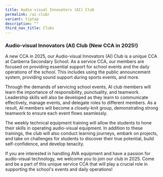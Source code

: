 ```yaml
---
title: Audio visual Innovators (AI) Club
permalink: /ai-club/
variant: tiptap
description: ""
third_nav_title: Clubs
---
```

<h3><strong>Audio-visual Innovators (AI) Club (New CCA in 2025!)</strong></h3>
<p>A new CCA in 2025, our Audio-visual Innovators (AI)<strong> </strong>Club
is a unique CCA at Canberra Secondary School. As a service CCA, our members
are focused on providing essential support for school events and the daily
operations of the school. This includes using the public announcement system,
providing sound support during sports events, and more.</p>
<p>Through the demands of servicing school events, AI club members will learn
the importance of responsibility, punctuality, and teamwork. Leadership
skills will also be developed as they learn to communicate effectively,
manage events, and delegate roles to different members. As a result, AI
members will become a closely-knit group, demonstrating strong teamwork
to ensure each event flows seamlessly.</p>
<p>The weekly technical equipment training will allow the students to hone
their skills in operating audio-visual equipment. In addition to these
trainings, the club will also conduct learning journeys, embark on projects,
and take on challenges for students to discover their true potential, build
self-confidence, and develop tenacity.</p>
<p>If you are interested in handling AVA equipment and have a passion for
audio-visual technology, we welcome you to join our club in 2025. Come
and be a part of this unique service CCA that will play a crucial role
in supporting the school's events and daily operations!</p>
<p></p>